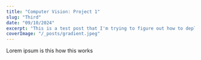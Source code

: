 ```yaml
---
title: "Computer Vision: Project 1"
slug: "Third"
date: "09/10/2024"
excerpt: "This is a test post that I'm trying to figure out how to deploy before actually creating the site"
coverImage: "/_posts/gradient.jpeg"
---
```

Lorem ipsum is this how this works